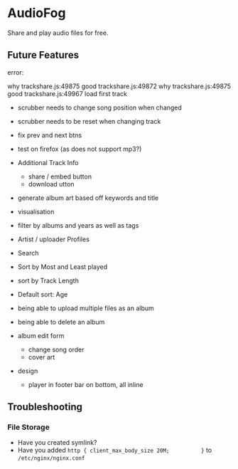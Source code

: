 # AudioFog

Share and play audio files for free.

## Future Features

error:

why
trackshare.js:49875 good
trackshare.js:49872 why
trackshare.js:49875 good
trackshare.js:49967 load first track

- scrubber needs to change song position when changed
- scrubber needs to be reset when changing track
- fix prev and next btns

- test on firefox (as does not support mp3?)

- Additional Track Info
  - share / embed button
  - download utton
- generate album art based off keywords and title
- visualisation
- filter by albums and years as well as tags
- Artist / uploader Profiles
- Search
- Sort by Most and Least played
- sort by Track Length
- Default sort: Age
- being able to upload multiple files as an album
- being able to delete an album
- album edit form
  - change song order
  - cover art

- design
  - player in footer bar on bottom, all inline


## Troubleshooting

### File Storage
- Have you created symlink?
- Have you added `http {
      client_max_body_size 20M;         
}` to `/etc/nginx/nginx.conf`
